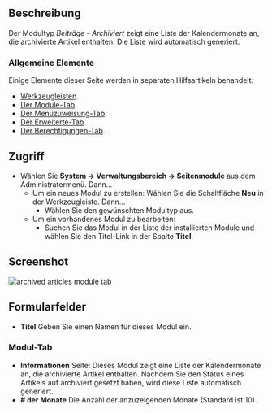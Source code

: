 <!-- Filename: Help4.x:Site_Modules:_Articles_-_Archived / Display title: Site Modul: Beiträge – Archiv -->

## Beschreibung

Der Modultyp *Beiträge - Archiviert* zeigt eine Liste der Kalendermonate an, die archivierte Artikel enthalten. Die Liste wird automatisch generiert.

### Allgemeine Elemente

Einige Elemente dieser Seite werden in separaten Hilfsartikeln behandelt:

* [Werkzeugleisten](jdocmanual?article=help/common-elements/toolbars).
* [Der Module-Tab](jdocmanual?article=help/modules/modules-module-tab).
* [Der Menüzuweisung-Tab](jdocmanual?article=help/modules/modules-menu-assignment-tab).
* [Der Erweiterte-Tab](jdocmanual?article=help/modules/modules-advanced-tab).
* [Der Berechtigungen-Tab](jdocmanual?article=help/common-elements/edit-permissions).

## Zugriff

- Wählen Sie **System → Verwaltungsbereich → Seitenmodule** aus dem Administratormenü. Dann...
  - Um ein neues Modul zu erstellen: Wählen Sie die Schaltfläche **Neu** in der Werkzeugleiste. Dann...
    - Wählen Sie den gewünschten Modultyp aus.
  - Um ein vorhandenes Modul zu bearbeiten:
    - Suchen Sie das Modul in der Liste der installierten Module und wählen Sie den Titel-Link in der Spalte **Titel**.

## Screenshot

![archived articles module tab](../../../de/images/modules-site/modules-articles-archived-module-tab.png)

## Formularfelder

- **Titel** Geben Sie einen Namen für dieses Modul ein.

### Modul-Tab

- **Informationen** Seite: Dieses Modul zeigt eine Liste der Kalendermonate an, die archivierte Artikel enthalten. Nachdem Sie den Status eines Artikels auf archiviert gesetzt haben, wird diese Liste automatisch generiert.
- **\# der Monate** Die Anzahl der anzuzeigenden Monate (Standard ist 10).
